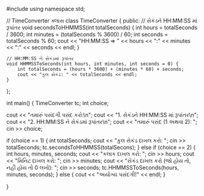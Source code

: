 #include <iostream>
using namespace std;

// TimeConverter ક્લાસ
class TimeConverter {
public:
    // સેકંડને HH:MM:SS માં રૂપાંતર
    void secondsToHHMMSS(int totalSeconds) {
        int hours = totalSeconds / 3600;
        int minutes = (totalSeconds % 3600) / 60;
        int seconds = totalSeconds % 60;
        cout << "HH:MM:SS => " << hours << ":" << minutes << ":" << seconds << endl;
    }

    // HH:MM:SS ને સેકંડમાં રૂપાંતર
    void HHMMSSToSeconds(int hours, int minutes, int seconds = 0) {
        int totalSeconds = (hours * 3600) + (minutes * 60) + seconds;
        cout << "કુલ સેકંડ: " << totalSeconds << endl;
    }
};

int main() {
    TimeConverter tc;
    int choice;

  cout << "તમારું પસંદગી પસંદ કરો:\n";
    cout << "1. સેકંડને HH:MM:SS માં રૂપાંતર\n";
    cout << "2. HH:MM:SS ને સેકંડમાં રૂપાંતર\n";
    cout << "તમારું પસંદ (1 અથવા 2): ";
    cin >> choice;

 if (choice == 1) {
        int totalSeconds;
        cout << "કુલ સેકંડ દાખલ કરો: ";
        cin >> totalSeconds;
        tc.secondsToHHMMSS(totalSecons);
    } else if (choice == 2) {
        int hours, minutes, seconds;
        cout << "કલાક દાખલ કરો: ";
        cin >> hours;
        cout << "મિનિટ દાખલ કરો: ";
        cin >> minutes;
        cout << "સેકંડ દાખલ કરો (જો હોય તો, નહી હોય તો 0 લખો): ";
        cin >> seconds;
        tc.HHMMSSToSeconds(hours, minutes, seconds);
    } else {
        cout << "અયોગ્ય પસંદગી!" << endl;
    }
    
}
